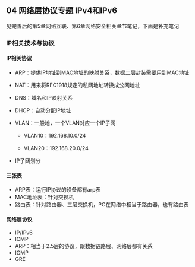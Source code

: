 ## 04 网络层协议专题 IPv4和IPv6

见完善后的第5章网络互联、第6章网络安全相关章节笔记，下面是补充笔记

### IP相关技术与协议

#### IP相关协议

- ARP：提供IP地址到MAC地址的映射关系，数据二层封装需要用到MAC地址

- NAT：用来将RFC1918规定的私网地址转换成公网地址

- DNS：域名和IP映射关系

- DHCP：自动分配IP地址

- VLAN：一般地，一个VLAN对应一个IP子网

  - VLAN10：192.168.10.0/24

  - VLAN20：192.168.20.0/24

- IP子网划分

#### 三张表

- ARP表：运行IP协议的设备都有arp表
- MAC地址表：针对交换机
- 路由表：针对路由器、三层交换机，PC在网络中相当于路由器，也有路由表

#### 网络层协议

- IP/IPv6
- ICMP
- ARP：相当于2.5层的协议，跟数据链路层、网络层都有关系
- IGMP
- GRE